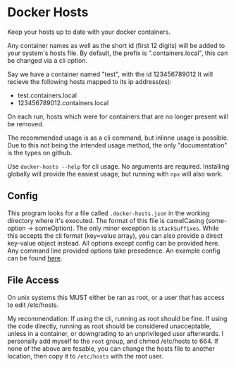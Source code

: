# Docker Hosts
Keep your hosts up to date with your docker containers.

Any container names as well as the short id (first 12 digits) will be added to your system's hosts file. By default, the prefix is ".containers.local", this can be changed via a cli option.

Say we have a container named "test", with the id 123456789012
It will recieve the following hosts mapped to its ip address(es):
- test.containers.local
- 123456789012.containers.local

On each run, hosts which were for containers that are no longer present will be removed.

The recommended usage is as a cli command, but inlinne usage is possible. Due to this not being the intended usage method, the only "documentation" is the types on github. 

Use `docker-hosts --help` for cli usage. No arguments are required. Installing globally will provide the easiest usage, but running with `npx` will also work.

## Config
This program looks for a file called `.docker-hosts.json` in the working directory where it's executed. The format of this file is camelCasing (some-option -> someOption). The only minor exception is `stackSuffixes`. While this accepts the cli format (key=value array), you can also provide a direct key-value object instead. All options except config can be provided here. Any command line provided options take presedence. An example config can be found [here](https://github.com/DonovanDMC/DockerHosts/blob/master/.docker-hosts.example.json).

## File Access
On unix systems this MUST either be ran as root, or a user that has access to edit /etc/hosts.

My recommendation:
If using the cli, running as root should be fine.
If using the code directly, running as root should be considered unacceptable, unless in a container, or downgrading to an unprivileged user afterwards. I personally add myself to the `root` group, and chmod /etc/hosts to 664.
If none of the above are fesable, you can change the hosts file to another location, then copy it to `/etc/hosts` with the root user.
